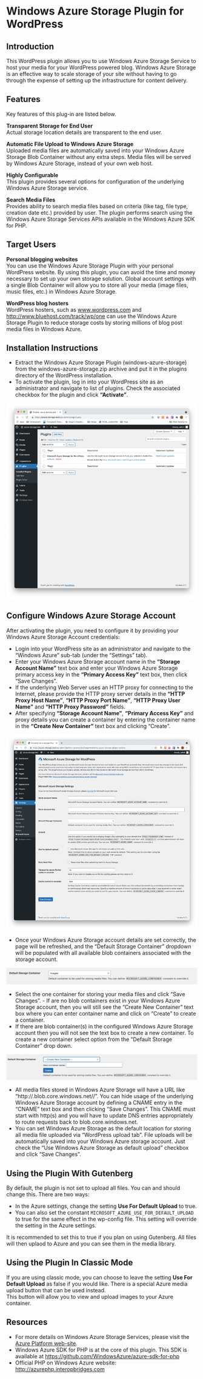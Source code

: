 # Windows Azure Storage Plugin for WordPress

## Introduction

This WordPress plugin allows you to use Windows Azure Storage Service to host your media for your WordPress powered
blog. Windows Azure Storage is an effective way to scale storage of your site without having to go through the expense
of setting up the infrastructure for content delivery.

## Features

Key features of this plug-in are listed below.

**Transparent Storage for End User**  
Actual storage location details are transparent to the end user.

**Automatic File Upload to Windows Azure Storage**  
Uploaded media files are automatically saved into your Windows Azure Storage Blob Container without any extra steps.
Media files will be served by Windows Azure Storage, instead of your own web host.

**Highly Configurable**  
This plugin provides several options for configuration of the underlying Windows Azure Storage service.

**Search Media Files**  
Provides ability to search media files based on criteria (like tag, file type, creation date etc.) provided by user. The
plugin performs search using the Windows Azure Storage Services APIs available in the Windows Azure SDK for PHP.

## Target Users

**Personal blogging websites**  
You can use the Windows Azure Storage Plugin with your personal WordPress website. By using this plugin, you can avoid
the time and money necessary to set up your own storage solution. Global account settings with a single Blob Container
will allow you to store all your media (image files, music files, etc.) in Windows Azure Storage.

**WordPress blog hosters**  
WordPress hosters, such as www.wordpress.com and http://www.bluehost.com/track/wp/one can use the Windows Azure Storage
Plugin to reduce storage costs by storing millions of blog post media files in Windows Azure.


## Installation Instructions
- Extract the Windows Azure Storage Plugin (windows-azure-storage) from the windows-azure-storage.zip archive and put 
it in the plugins directory of the WordPress installation.
- To activate the plugin, log in into your WordPress site as an administrator and navigate to list of plugins. Check 
  the associated checkbox for the plugin and click **“Activate”**.

![](userguide-activate-plugin.png)

## Configure Windows Azure Storage Account
After activating the plugin, you need to configure it by providing your Windows Azure Storage Account credentials:  
- Login into your WordPress site as an administrator and navigate to the “Windows Azure” sub-tab (under the 
“Settings” tab).
- Enter your Windows Azure Storage account name in the **“Storage Account Name”** text box and enter your Windows Azure 
  Storage primary access key in the **“Primary Access Key”** text box, then click “Save Changes”.
- If the underlying Web Server uses an HTTP proxy for connecting to the Internet, please provide the HTTP proxy 
  server details in the **“HTTP Proxy Host Name”**, **“HTTP Proxy Port Name”**, **“HTTP Proxy User Name”** and **“HTTP Proxy Password”** fields. 
- After specifying **“Storage Account Name”**, **“Primary Access Key”** and proxy details you can create a container by 
  entering the container name in the **“Create New Container”** text box and clicking “Create”.
  
![](userguide-user-settings.png)

- Once your Windows Azure Storage account details are set correctly, the page will be refreshed, and the “Default 
  Storage Container” dropdown will be populated with all available blob containers associated with the storage account.
  
![](userguide-container.png)

- Select the one container for storing your media files and click “Save Changes”. - If are no blob containers exist 
  in your Windows Azure Storage account, then you will still see the “Create New Container” text box where you can enter container name and click on “Create” to create a container.
- If there are blob container(s) in the configured Windows Azure Storage account then you will not see the text box to create a new container. To create a new container select <Create New Container> option from the “Default Storage Container” drop down.

![](userguide-new-container.png)

- All media files stored in Windows Azure Storage will have a URL like “http://<AccountName>.blob.core.windows.net/<ContainerName>/<MediaFileName>”. You can hide usage of the underlying Windows Azure Storage account by defining a CNAME entry in the “CNAME” text box and then clicking “Save Changes”. This CNAME must start with http(s) and you will have to update DNS entries appropriately to route requests back to blob.core.windows.net.
- You can set Windows Azure Storage as the default location for storing all media file uploaded via “WordPress 
  upload tab”. File uploads will be automatically saved into your Windows Azure storage account. Just check the “Use Windows Azure Storage as default upload” checkbox and click “Save Changes”.
  
## Using the Plugin With Gutenberg
By default, the plugin is not set to upload all files. You can and should change this. There are two ways:
- In the Azure settings, change the setting **Use For Default Upload** to true.
- You can also set the constant `MICROSOFT_AZURE_USE_FOR_DEFAULT_UPLOAD` to true for the same effect in the 
  wp-config file. This setting will override the setting in the Azure settings.

It is recommended to set this to true if you plan on using Gutenberg. All files will then uplaod to Azure and you 
can see them in the media library.

## Using the Plugin In Classic Mode
If you are using classic mode, you can choose to leave the setting **Use For Default Upload** as false if you would 
like. There is a special Azure media upload 
button that can be used instead.  
This button will allow you to view and upload images to your Azure container.

## Resources
- For more details on Windows Azure Storage Services, please visit the [Azure Platform web-site](https://azure.microsoft.com/en-us/).
- Windows Azure SDK for PHP is at the core of this plugin. This SDK is available at https://github.com/WindowsAzure/azure-sdk-for-php
-  Official PHP on Windows Azure website: http://azurephp.interopbridges.com
